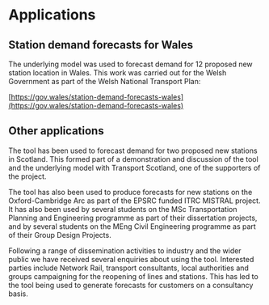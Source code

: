 # Applications
<!-- position: 4 -->

## Station demand forecasts for Wales

The underlying model was used to forecast demand for 12 proposed new station location in Wales. This work was carried out for the Welsh Government as part of the Welsh National Transport Plan:

[https://gov.wales/station-demand-forecasts-wales](https://gov.wales/station-demand-forecasts-wales)

## Other applications

The tool has been used to forecast demand for two proposed new stations in Scotland. This formed part of a demonstration and discussion of the tool and the underlying model with Transport Scotland, one of the supporters of the project.

The tool has also been used to produce forecasts for new stations on the Oxford-Cambridge Arc as part of the EPSRC funded ITRC MISTRAL project. It has also been used by several students on the MSc Transportation Planning and Engineering programme as part of their dissertation projects, and by several students on the MEng Civil Engineering programme as part of their Group Design Projects.

Following a range of dissemination activities to industry and the wider public we have received several enquiries about using the tool. Interested parties include Network Rail, transport consultants, local authorities and groups campaigning for the reopening of lines and stations. This has led to the tool being used to generate forecasts for customers on a consultancy basis.